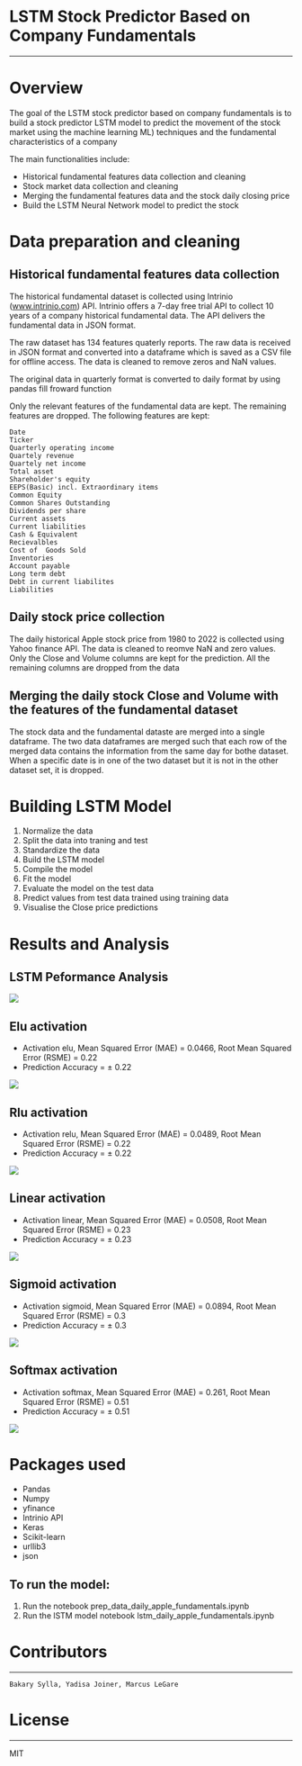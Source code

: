 # LSTM Stock Predictor Based on Company Fundamentals
---

# Overview
The goal of the LSTM stock predictor based on company fundamentals is to build a stock predictor LSTM model to predict the movement of the stock market using  the machine learning ML) techniques and the fundamental characteristics of a company

The main functionalities include:
- Historical fundamental features data collection and cleaning
- Stock market data collection and cleaning
- Merging the fundamental features data and the stock daily closing price
- Build the LSTM Neural Network model to predict the stock 

# Data preparation and cleaning
## Historical fundamental features data collection
The historical fundamental dataset is collected using Intrinio (www.intrinio.com) API. Intrinio offers a 7-day free trial API to collect 10 years of a company historical fundamental data. The API delivers the fundamental data in JSON format.

The raw dataset has 134 features quaterly reports. The raw data is received in JSON format and converted into a dataframe which is saved as a CSV file for offline access. The data is cleaned to remove zeros and NaN values.

The original data in quarterly format is converted to daily format by using pandas fill froward function

Only the relevant features of the fundamental data are kept. The remaining features are dropped. The following features are kept:

    Date
    Ticker
    Quarterly operating income
    Quartely revenue
    Quartely net income
    Total asset
    Shareholder's equity
    EEPS(Basic) incl. Extraordinary items
    Common Equity
    Common Shares Outstanding
    Dividends per share
    Current assets
    Current liabilities
    Cash & Equivalent
    Recievalbles
    Cost of  Goods Sold
    Inventories
    Account payable
    Long term debt
    Debt in current liabilites
    Liabilities  
    

## Daily stock price collection
The daily historical Apple stock price from 1980 to 2022 is collected using Yahoo finance API. The data is cleaned to reomve NaN and zero values. Only the Close and Volume columns are kept for the prediction. All the remaining columns are dropped from the data

## Merging the daily stock Close and Volume with the features of the fundamental dataset
The stock data and the fundamental dataste are merged into a single dataframe. The two data dataframes are merged such that each row of the merged data contains the information from the same day for bothe dataset. When a specific date is in one of the two dataset but it is not in the other dataset set, it is dropped.

# Building LSTM Model
1. Normalize the data
2. Split the data into traning and test 
3. Standardize the data
4. Build the LSTM model
5. Compile the model
6. Fit the model
7. Evaluate the model on the test data
7. Predict values from test data trained using training data
8. Visualise the Close price predictions

# Results and Analysis
## LSTM Peformance Analysis
<img src="images/analysis.png">

## Elu activation
- Activation elu, Mean Squared Error (MAE) = 0.0466, Root Mean Squared Error (RSME) = 0.22
- Prediction Accuracy = ± 0.22
<img src="images/LSTM_activation_elu.png">

## Rlu activation
- Activation relu, Mean Squared Error (MAE) = 0.0489, Root Mean Squared Error (RSME) = 0.22
- Prediction Accuracy = ± 0.22
<img src="images/LSTM_activation_relu.png">

## Linear activation
- Activation linear, Mean Squared Error (MAE) = 0.0508, Root Mean Squared Error (RSME) = 0.23
- Prediction Accuracy = ± 0.23
<img src="images/LSTM_activation_linear.png">

## Sigmoid activation
- Activation sigmoid, Mean Squared Error (MAE) = 0.0894, Root Mean Squared Error (RSME) = 0.3
- Prediction Accuracy = ± 0.3
<img src="images/LSTM_activation_sigmoid.png">

## Softmax activation
- Activation softmax, Mean Squared Error (MAE) = 0.261, Root Mean Squared Error (RSME) = 0.51
- Prediction Accuracy = ± 0.51
<img src="images/LSTM_activation_softmax.png">

# Packages used
- Pandas
- Numpy
- yfinance
- Intrinio API
- Keras
- Scikit-learn
- urllib3
- json
	
## To run the model:
1. Run the notebook prep_data_daily_apple_fundamentals.ipynb
2. Run the lSTM model notebook lstm_daily_apple_fundamentals.ipynb
# Contributors
---
	Bakary Sylla, Yadisa Joiner, Marcus LeGare

# License
---
MIT
